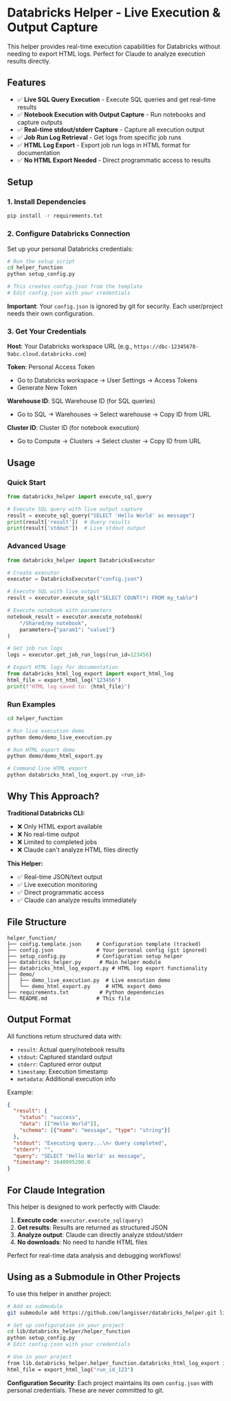 # Databricks Helper - Live Execution & Output Capture

This helper provides real-time execution capabilities for Databricks without needing to export HTML logs. Perfect for Claude to analyze execution results directly.

## Features

- ✅ **Live SQL Query Execution** - Execute SQL queries and get real-time results
- ✅ **Notebook Execution with Output Capture** - Run notebooks and capture outputs
- ✅ **Real-time stdout/stderr Capture** - Capture all execution output
- ✅ **Job Run Log Retrieval** - Get logs from specific job runs
- ✅ **HTML Log Export** - Export job run logs in HTML format for documentation
- ✅ **No HTML Export Needed** - Direct programmatic access to results

## Setup

### 1. Install Dependencies
```bash
pip install -r requirements.txt
```

### 2. Configure Databricks Connection
Set up your personal Databricks credentials:

```bash
# Run the setup script
cd helper_function
python setup_config.py

# This creates config.json from the template
# Edit config.json with your credentials
```

**Important**: Your `config.json` is ignored by git for security. Each user/project needs their own configuration.

### 3. Get Your Credentials

**Host**: Your Databricks workspace URL (e.g., `https://dbc-12345678-9abc.cloud.databricks.com`)

**Token**: Personal Access Token
- Go to Databricks workspace → User Settings → Access Tokens
- Generate New Token

**Warehouse ID**: SQL Warehouse ID (for SQL queries)
- Go to SQL → Warehouses → Select warehouse → Copy ID from URL

**Cluster ID**: Cluster ID (for notebook execution)
- Go to Compute → Clusters → Select cluster → Copy ID from URL

## Usage

### Quick Start
```python
from databricks_helper import execute_sql_query

# Execute SQL query with live output capture
result = execute_sql_query("SELECT 'Hello World' as message")
print(result['result'])  # Query results
print(result['stdout'])  # Live stdout output
```

### Advanced Usage
```python
from databricks_helper import DatabricksExecutor

# Create executor
executor = DatabricksExecutor("config.json")

# Execute SQL with live output
result = executor.execute_sql("SELECT COUNT(*) FROM my_table")

# Execute notebook with parameters
notebook_result = executor.execute_notebook(
    "/Shared/my_notebook",
    parameters={"param1": "value1"}
)

# Get job run logs
logs = executor.get_job_run_logs(run_id=123456)

# Export HTML logs for documentation
from databricks_html_log_export import export_html_log
html_file = export_html_log("123456")
print(f"HTML log saved to: {html_file}")
```

### Run Examples
```bash
cd helper_function

# Run live execution demo
python demo/demo_live_execution.py

# Run HTML export demo
python demo/demo_html_export.py

# Command line HTML export
python databricks_html_log_export.py <run_id>
```

## Why This Approach?

**Traditional Databricks CLI:**
- ❌ Only HTML export available
- ❌ No real-time output
- ❌ Limited to completed jobs
- ❌ Claude can't analyze HTML files directly

**This Helper:**
- ✅ Real-time JSON/text output
- ✅ Live execution monitoring
- ✅ Direct programmatic access
- ✅ Claude can analyze results immediately

## File Structure

```
helper_function/
├── config.template.json     # Configuration template (tracked)
├── config.json              # Your personal config (git ignored)
├── setup_config.py          # Configuration setup helper
├── databricks_helper.py      # Main helper module
├── databricks_html_log_export.py # HTML log export functionality
├── demo/
│   ├── demo_live_execution.py  # Live execution demo
│   └── demo_html_export.py     # HTML export demo
├── requirements.txt          # Python dependencies
└── README.md                # This file
```

## Output Format

All functions return structured data with:
- `result`: Actual query/notebook results
- `stdout`: Captured standard output
- `stderr`: Captured error output
- `timestamp`: Execution timestamp
- `metadata`: Additional execution info

Example:
```json
{
  "result": {
    "status": "success",
    "data": [["Hello World"]],
    "schema": [{"name": "message", "type": "string"}]
  },
  "stdout": "Executing query...\n✓ Query completed",
  "stderr": "",
  "query": "SELECT 'Hello World' as message",
  "timestamp": 1640995200.0
}
```

## For Claude Integration

This helper is designed to work perfectly with Claude:

1. **Execute code**: `executor.execute_sql(query)`
2. **Get results**: Results are returned as structured JSON
3. **Analyze output**: Claude can directly analyze stdout/stderr
4. **No downloads**: No need to handle HTML files

Perfect for real-time data analysis and debugging workflows!

## Using as a Submodule in Other Projects

To use this helper in another project:

```bash
# Add as submodule
git submodule add https://github.com/langisser/databricks_helper.git lib/databricks_helper

# Set up configuration in your project
cd lib/databricks_helper/helper_function
python setup_config.py
# Edit config.json with your credentials

# Use in your project
from lib.databricks_helper.helper_function.databricks_html_log_export import export_html_log
html_file = export_html_log("run_id_123")
```

**Configuration Security**: Each project maintains its own `config.json` with personal credentials. These are never committed to git.
